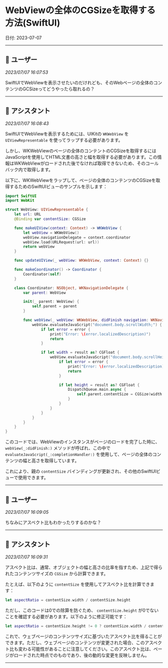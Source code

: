 # WebViewの全体のCGSizeを取得する方法(SwiftUI)

日付: 2023-07-07

---

## 👤 ユーザー
*2023/07/07 16:07:53*

SwiftUIでWebViewを表示させたいのだけれども、そのWebページの全体のコンテンツのGCSizeってどうやったら取れるの？

---

## 🤖 アシスタント
*2023/07/07 16:08:43*

SwiftUIでWebViewを表示するためには、UIKitの `WKWebView` を `UIViewRepresentable` を使ってラップする必要があります。

しかし、WKWebViewのページの全体のコンテントのCGSizeを取得するにはJavaScriptを使用してHTML文書の高さと幅を取得する必要があります。この情報はWKWebViewがロードされた後でなければ取得できないため、そのコールバック内で取得します。

以下に、WKWebViewをラップして、ページの全体のコンテンツのCGSizeを取得するためのSwiftUIビューのサンプルを示します：

```swift
import SwiftUI
import WebKit

struct WebView: UIViewRepresentable {
    let url: URL
    @Binding var contentSize: CGSize

    func makeUIView(context: Context) -> WKWebView {
        let webView = WKWebView()
        webView.navigationDelegate = context.coordinator
        webView.load(URLRequest(url: url))
        return webView
    }

    func updateUIView(_ webView: WKWebView, context: Context) {}

    func makeCoordinator() -> Coordinator {
        Coordinator(self)
    }

    class Coordinator: NSObject, WKNavigationDelegate {
        var parent: WebView

        init(_ parent: WebView) {
            self.parent = parent
        }

        func webView(_ webView: WKWebView, didFinish navigation: WKNavigation!) {
            webView.evaluateJavaScript("document.body.scrollWidth;") { (result, error) in
                if let error = error {
                    print("Error: \(error.localizedDescription)")
                    return
                }

                if let width = result as? CGFloat {
                    webView.evaluateJavaScript("document.body.scrollHeight;") { (result, error) in
                        if let error = error {
                            print("Error: \(error.localizedDescription)")
                            return
                        }

                        if let height = result as? CGFloat {
                            DispatchQueue.main.async {
                                self.parent.contentSize = CGSize(width: width, height: height)
                            }
                        }
                    }
                }
            }
        }
    }
}
```

このコードでは、WebViewのインスタンスがページのロードを完了した時に、`webView(_:didFinish:)` メソッドが呼ばれ、この中で `evaluateJavaScript(_:completionHandler:)` を使用して、ページの全体のコンテンツの幅と高さを取得しています。

これにより、親の `contentSize` バインディングが更新され、その他のSwiftUIビューで使用できます。

---

## 👤 ユーザー
*2023/07/07 16:09:05*

ちなみにアスペクト比もわかったりするのかな？

---

## 🤖 アシスタント
*2023/07/07 16:09:31*

アスペクト比は、通常、オブジェクトの幅と高さの比率を指すため、上記で得られたコンテンツサイズの `CGSize` から計算できます。

たとえば、以下のように `contentSize` を使用してアスペクト比を計算できます：

```swift
let aspectRatio = contentSize.width / contentSize.height
```

ただし、このコードは0での除算を防ぐため、 `contentSize.height` が0でないことを確認する必要があります。以下のように修正可能です：

```swift
let aspectRatio = contentSize.height != 0 ? contentSize.width / contentSize.height : 0
```

これで、ウェブページのコンテンツサイズに基づいたアスペクト比を得ることができます。ただし、ウェブページのコンテンツが変更された場合、このアスペクト比も変わる可能性があることに注意してください。このアスペクト比は、ページがロードされた時点でのものであり、後の動的な変更を反映しません。

---
